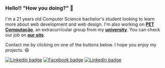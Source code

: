### Hello!! "How you doing?" 👋

I'm a 21 years old Computer Science bachelor's student looking to learn more about web development and web design. I'm also working on <b>[PET Computação](https://github.com/pet-comp)</b>, an extracurricular group from my <b>[university](https://www5.usp.br/)</b>. You can check our job on <b>[our site](https://pet.icmc.usp.br/)</b>.

Contact me by clicking on one of the buttons below. I hope you enjoy my projects. :smile:

[![Linkedin badge](https://img.shields.io/badge/-Henrique%20dos%20Santos-blue?logo=Linkedin&logoColor=white&link=https://www.linkedin.com/in/henriquesqs/)](https://www.linkedin.com/in/henriquesqs/)
[![Facebook badge](https://img.shields.io/badge/-Henrique%20dos%20Santos-blue?logo=Facebook&logoColor=white&link=https://www.facebook.com/henriquesqs/)](https://www.facebook.com/henriquesqs/) 
[![Linkedin badge](https://img.shields.io/badge/Mail-henriquesqs@hotmail.com-blue?logo=@&logoColor=white&link=mailto:henriquesqs@hotmail.com)](mailto:henriquesqs@hotmail.com) 
